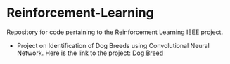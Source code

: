 # Reinforcement-Learning
Repository for code pertaining to the Reinforcement Learning IEEE project.

- Project on Identification of Dog Breeds using Convolutional Neural Network. Here is the link to the project: [Dog Breed](https://github.com/ShashankP19/Udacity-Machine-Learning-Nanodegree/blob/master/dog_project/dog_app.ipynb)